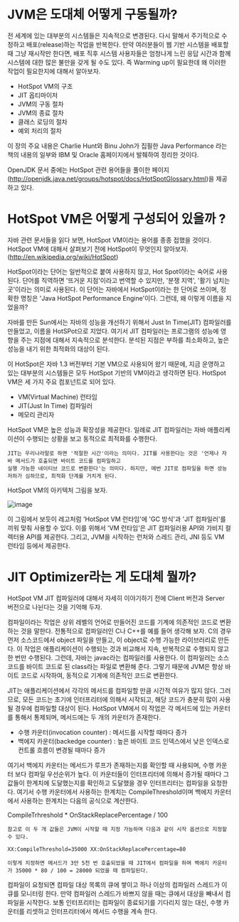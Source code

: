 # JVM은 도대체 어떻게 구동될까?

전 세계에 있는 대부분의 시스템들은 지속적으로 변경된다. 다시 말해서 주기적으로 수정하고 배포(release)하는 작업을 반복한다. 만약 여러분들이 웹 기반 시스템을 배포할 때 그냥 재시작만 한다면, 배포 직후 시스템 사용자들은 엄청나게 느린 응답 시간과 함께 시스템에 대한 많은 불만을 갖게 될 수도 있다. 즉 Warming up이 필요한데 왜 이러한 작업이 필요한지에 대해서 알아보자.

* HotSpot VM의 구조
* JIT 옵티마이저
* JVM의 구동 절차
* JVM의 종료 절차
* 클래스 로딩의 절차
* 예외 처리의 절차

이 장의 주요 내용은 Charlie Hunt와 Binu John가 집필한 Java Performance 라는 책의 내용의 일부와 IBM 및 Oracle 홈페이지에서 발췌하여 정리한 것이다.

OpenJDK 문서 중에는 HotSpot 관련 용어들을 풀이한 페이지(http://openjdk.java.net/groups/hotspot/docs/HotSpotGlossary.html)을 제공하고 있다.

# HotSpot VM은 어떻게 구성되어 있을까 ?

자바 관련 문서들을 읽다 보면, HotSpot VM이라는 용어를 종종 접했을 것이다. HotSpot VM에 대해서 살펴보기 전에 HotSpot이 무엇인지 알아보자.(http://en.wikipedia.org/wiki/HotSpot)

HotSpot이라는 단어는 일반적으로 붙여 사용하지 않고, Hot Spot이라는 숙어로 사용된다. 단어를 직역하면 '뜨거운 지점'이라고 번역할 수 있지만, '분쟁 지역', '활기 넘치는 곳'이라는 의미로 사용된다. 이 단어는 자바에서 HotSpot이라는 한 단어로 쓰이며, 정확한 명칭은 'Java HotSpot Performance Engine'이다. 그런데, 왜 이렇게 이름을 지었을까?

자바를 만든 Sun에서는 자바의 성능을 개선하기 위해서 Just In Time(JIT) 컴파일러를 만들었고, 이름을 HotSPot으로 지었다. 여기서 JIT 컴파일러는 프로그램의 성능에 영향을 주는 지점에 대해서 지속적으로 분석한다. 분석된 지점은 부하를 최소화하고, 높은 성능을 내기 위한 최적화의 대상이 된다.

이 HotSpot은 자바 1.3 버전부터 기본 VM으로 사용되어 왔기 때문에, 지금 운영하고 있는 대부분의 시스템들은 모두 HotSpot 기반의 VM이라고 생각하면 된다. HotSpot VM은 세 가지 주요 컴포넌트로 되어 있다.

* VM(Virtual Machine) 런타임
* JIT(Just In Time) 컴파일러
* 메모리 관리자

HotSpot VM은 높은 성능과 확장성을 제공한다. 일례로 JIT 컴파일러는 자바 애플리케이션이 수행되는 상황을 보고 동적으로 최적화를 수행한다.

```
JIT는 우리나라말로 하면 '적절한 시간'이라는 의미다. JIT를 사용한다는 것은 '언제나 자바 메서드가 호출되면 바이트 코드를 컴파일하고
실행 가능한 네이티브 코드로 변환한다'는 의미다. 하지만, 매번 JIT로 컴파일을 하면 성능 저하가 심하므로, 최적화 단계를 거치게 된다.
```

HotSpot VM의 아키텍처 그림을 보자.

![image](https://user-images.githubusercontent.com/79847020/147840712-6023eccb-3c3f-4a40-8087-c013049754b5.png)

이 그림에서 보듯이 레고처럼 'HotSpot VM 런타임'에 'GC 방식'과 'JIT 컴파일러'를 끼워 맞춰 사용할 수 있다. 이를 위해서 'VM 런타임'은 JIT 컴파일러용 API와 가비지 컬렉터용 API를 제공한다. 그리고, JVM을 시작하는 런처와 스레드 관리, JNI 등도 VM 런타임 등에서 제공한다.

# JIT Optimizer라는 게 도대체 뭘까?

HotSpot VM JIT 컴파일러에 대해서 자세히 이야기하기 전에 Client 버전과 Server 버전으로 나뉜다는 것을 기억해 두자.

컴파일이라는 작업은 상위 레벨의 언어로 만들어진 코드를 기계에 의존적인 코드로 변환하는 것을 말한다. 전통적으로 컴파일러인 C나 C++를 예를 들어 생각해 보자. C의 경우 먼저 소스코드에서 object 파일을 만들고, 이 object로 수행 가능한 라이브러리로 만든다. 이 작업은 애플리케이션이 수행되는 것과 비교해서 지속, 반복적으로 수행되지 않고 한 번만 수행된다. 그런데, 자바는 javac라는 컴파일러를 사용한다. 이 컴파일러는 소스코드를 바이트 코드로 된 class라는 파일로 변환해 준다. 그렇기 때문에 JVM은 항상 바이트 코드로 시작하여, 동적으로 기계에 의존적인 코드로 변환한다.

JIT는 애플리케이션에서 각각의 메서드를 컴파일할 만큼 시간적 여유가 많지 않다. 그러므로, 모든 코드는 초기에 인터프리터에 의해서 시작되고, 해당 코드가 충분히 많이 사용될 경우에 컴파일할 대상이 된다. HotSpot VM에서 이 작업은 각 메서드에 있는 카운터를 통해서 통제되며, 메서드에는 두 개의 카운터가 존재한다.

* 수행 카운터(invocation counter) : 메서드를 시작할 때마다 증가
* 백에지 카운터(backedge counter) : 높은 바이트 코드 인덱스에서 낮은 인덱스로 컨트롤 흐름이 변경될 때마다 증가

여기서 백에지 카운터는 메서드가 루프가 존재하는지를 확인할 때 사용되며, 수행 카운터 보다 컴파일 우선순위가 높다. 이 카운터들이 인터프리터에 의해서 증가될 때마다 그 값들이 한계치에 도달했는지를 확인하고 도달했을 경우 인터프리터는 컴파일을 요청한다. 여기서 수행 카운터에서 사용하는 한계치는 CompileThreshold이며 백에지 카운터에서 사용하는 한계치는 다음의 공식으로 계산한다.

CompileTrhreshold * OnStackReplacePercentage / 100

```
참고로 이 두 개 값들은 JVM이 시작할 때 지정 가능하며 다음과 같이 시작 옵션으로 지정할 수 있다. 

XX:CompileThreshold=35000 XX:OnStackReplacePercentage=80

이렇게 지정하면 메서드가 3만 5천 번 호출되었을 때 JIT에서 컴파일을 하며 백에지 카운터가 35000 * 80 / 100 = 28000 되었을 때 컴파일된다.
```

컴파일이 요청되면 컴파일 대상 목록의 큐에 쌓이고 하나 이상의 컴파일러 스레드가 이 큐를 모니터링 한다. 만약 컴파일러 스레드가 바쁘지 않을 때는 큐에서 대상을 빼내서 컴파일을 시작한다. 보통 인터프리터는 컴파일이 종료되기를 기다리지 않는 대신, 수행 카운터를 리셋하고 인터프리터에서 메서드 수행을 계속 한다. 
